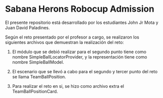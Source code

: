 # Sabana Herons Robocup Admission

El presente repositorio está desarrollado por los estudiantes John Jr Mota y Juan David Paladines.

Según el reto presentado por el profesor a cargo, se realizaron los siguientes archivos que demuestran
la realización del reto:

1. El módulo que se debió realizar para el segundo punto tiene como nombre SimpleBallLocatorProvider, y la representación tiene como nombre SimpleBallModel.

2. El escenario que se llevó a cabo para el segundo y tercer punto del reto se llama TeamBallPosition.

3. Para realizar el reto en si, se hizo como archivo extra el TeamBallPositionCard.
